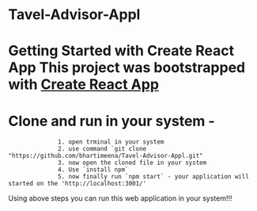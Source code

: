 # Tavel-Advisor-Appl

# Getting Started with Create React App This project was bootstrapped with [Create React App](https://github.com/facebook/create-react-app)
# Clone and run in your system - 
                  1. open trminal in your system 
                  2. use command `git clone "https://github.com/bhartimeena/Tavel-Advisor-Appl.git"
                  3. now open the cloned file in your system 
                  4. Use `install npm` 
                  5. now finally run `npm start` - your application will started on the 'http://localhost:3001/'

Using above steps you can run this web application in your system!!!
